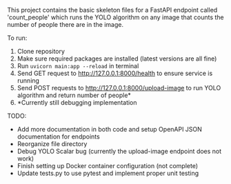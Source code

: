 This project contains the basic skeleton files for a FastAPI endpoint called 'count_people' which runs the YOLO algorithm on any image that counts the number of people there are in the image.

To run:
1. Clone repository
2. Make sure required packages are installed (latest versions are all fine)
3. Run `uvicorn main:app --reload` in terminal
4. Send GET request to http://127.0.0.1:8000/health to ensure service is running
5. Send POST requests to http://127.0.0.1:8000/upload-image to run YOLO algorithm and return number of people*
6. *Currently still debugging implementation

TODO:
- Add more documentation in both code and setup OpenAPI JSON documentation for endpoints
- Reorganize file directory
- Debug YOLO Scalar bug (currently the upload-image endpoint does not work)
- Finish setting up Docker container configuration (not complete)
- Update tests.py to use pytest and implement proper unit testing
